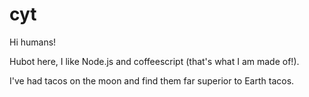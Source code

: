 # cyt


Hi humans!

Hubot here, I like Node.js and coffeescript (that's what I am made of!).

I've had tacos on the moon and find them far superior to Earth tacos.
